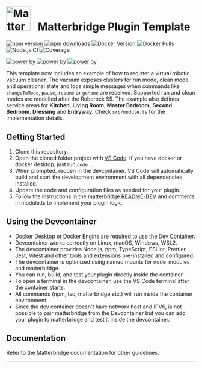 # <img src="matterbridge.svg" alt="Matterbridge Logo" width="64px" height="64px">&nbsp;&nbsp;&nbsp;Matterbridge Plugin Template

[![npm version](https://img.shields.io/npm/v/matterbridge.svg)](https://www.npmjs.com/package/matterbridge)
[![npm downloads](https://img.shields.io/npm/dt/matterbridge.svg)](https://www.npmjs.com/package/matterbridge)
[![Docker Version](https://img.shields.io/docker/v/luligu/matterbridge?label=docker%20version&sort=semver)](https://hub.docker.com/r/luligu/matterbridge)
[![Docker Pulls](https://img.shields.io/docker/pulls/luligu/matterbridge.svg)](https://hub.docker.com/r/luligu/matterbridge)
![Node.js CI](https://github.com/Luligu/matterbridge-plugin-template/actions/workflows/build-matterbridge-plugin.yml/badge.svg)
![Coverage](https://img.shields.io/badge/Jest%20coverage-100%25-brightgreen)

[![power by](https://img.shields.io/badge/powered%20by-matter--history-blue)](https://www.npmjs.com/package/matter-history)
[![power by](https://img.shields.io/badge/powered%20by-node--ansi--logger-blue)](https://www.npmjs.com/package/node-ansi-logger)
[![power by](https://img.shields.io/badge/powered%20by-node--persist--manager-blue)](https://www.npmjs.com/package/node-persist-manager)

This template now includes an example of how to register a virtual robotic vacuum cleaner. The vacuum exposes clusters for run mode, clean mode and operational state and logs simple messages when commands like `changeToMode`, `pause`, `resume` or `goHome` are received. Supported run and clean modes are modelled after the Roborock S5. The example also defines service areas for **Kitchen**, **Living Room**, **Master Bedroom**, **Second Bedroom**, **Dressing** and **Entryway**. Check `src/module.ts` for the implementation details.

## Getting Started

1. Clone this repository.
2. Open the cloned folder project with [VS Code](https://code.visualstudio.com/). If you have docker or docker desktop, just run `code .`.
3. When prompted, reopen in the devcontainer. VS Code will automatically build and start the development environment with all dependencies installed.
4. Update the code and configuration files as needed for your plugin.
5. Follow the instructions in the matterbridge [README-DEV](https://github.com/Luligu/matterbridge/blob/dev/README-DEV.md) and comments in module.ts to implement your plugin logic.

## Using the Devcontainer

- Docker Desktop or Docker Engine are required to use the Dev Container.
- Devcontainer works correctly on Linux, macOS, Windows, WSL2.
- The devcontainer provides Node.js, npm, TypeScript, ESLint, Prettier, Jest, Vitest and other tools and extensions pre-installed and configured.
- The devcontainer is optimized using named mounts for node_modules and matterbridge.
- You can run, build, and test your plugin directly inside the container.
- To open a terminal in the devcontainer, use the VS Code terminal after the container starts.
- All commands (npm, tsc, matterbridge etc.) will run inside the container environment.
- Since the dev container doesn't have network host and IPV6, is not possible to pair matterbridge from the Devcontainer but you can add your plugin to matterbridge and test it inside the devcontainer.

## Documentation

Refer to the Matterbridge documentation for other guidelines.

---
